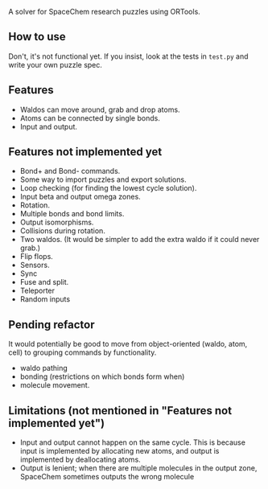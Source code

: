 
A solver for SpaceChem research puzzles using ORTools.

## How to use

Don't, it's not functional yet. If you insist, look at the tests in `test.py` and write your own puzzle spec.

## Features

- Waldos can move around, grab and drop atoms.
- Atoms can be connected by single bonds.
- Input and output.

## Features not implemented yet

- Bond+ and Bond- commands.
- Some way to import puzzles and export solutions.
- Loop checking (for finding the lowest cycle solution).
- Input beta and output omega zones.
- Rotation.
- Multiple bonds and bond limits.
- Output isomorphisms.
- Collisions during rotation.
- Two waldos. (It would be simpler to add the extra waldo if it could never grab.)
- Flip flops.
- Sensors.
- Sync
- Fuse and split.
- Teleporter
- Random inputs

## Pending refactor

It would potentially be good to move from object-oriented (waldo, atom, cell) to grouping commands by functionality.
 - waldo pathing
 - bonding (restrictions on which bonds form when)
 - molecule movement.

## Limitations (not mentioned in "Features not implemented yet")

- Input and output cannot happen on the same cycle. This is because input is implemented by allocating new atoms, and output is implemented by deallocating atoms.
- Output is lenient; when there are multiple molecules in the output zone, SpaceChem sometimes outputs the wrong molecule